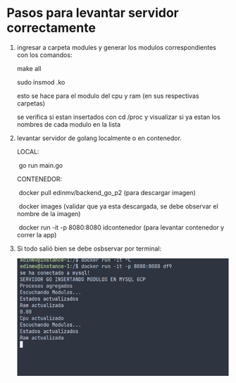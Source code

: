 # Pasos para levantar servidor correctamente

1. ingresar a carpeta modules y generar los modulos correspondientes con los comandos:

   make all 

   sudo insmod <nombremodulo>.ko

   esto se hace para el modulo del cpu y ram (en sus respectivas carpetas)

   se verifica si estan insertados con cd /proc y visualizar si ya estan los nombres de cada modulo en la lista 

2. levantar servidor de golang localmente o en contenedor.

   LOCAL:

   ​	go run main.go

   CONTENEDOR:

   ​	docker pull edinmv/backend_go_p2  (para descargar imagen)

   ​	docker images (validar que ya esta descargada, se debe observar el nombre de la imagen)

   ​	docker run -it -p 8080:8080 idcontenedor (para levantar contenedor y correr la app)

3. Si todo salió bien se debe osbservar por terminal:

   ![imagenserveronline](backend/images/servergo.png)